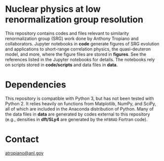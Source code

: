 __Nuclear physics at low renormalization group resolution__
===========================================================

This repository contains codes and files relevant to similarity renormalization group (SRG) work done by Anthony Tropiano and collaborators.
Jupyter notebooks in __code__ generate figures of SRG evolution and applications to short-range correlation physics, the quasi-deuteron model, and more, where the figure files are stored in __figures__.
See the references listed in the Jupyter notebooks for details.
The notebooks rely on scripts stored in __code/scripts__ and data files in __data__.

__Dependencies__
================

This repository is compatible with Python 3, but has not been tested with Python 2.
It relies heavily on functions from Matplotlib, NumPy, and SciPy, all of which are included in the Anaconda distribution of Python.
Many of the data files in __data__ are generated by codes external to this repository (e.g., densities in __dft/SLy4__ are generated by the `HFBRAD` Fortran code).

__Contact__
===========

atropiano@anl.gov
